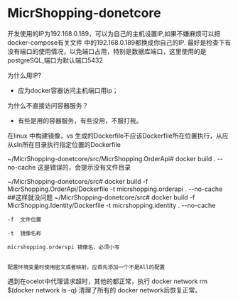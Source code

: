 # MicrShopping-donetcore

开发使用的IP为192.168.0.189，可以为自己的主机设置IP,如果不嫌麻烦可以把docker-compose有关文件 中的192.168.0.189都换成你自己的IP.
最好是检查下有没有端口的使用情况，以免端口占用，特别是数据库端口，这里使用的是 postgreSQL,端口为默认端口5432

  为什么用IP?

  - 应为docker容器访问主机端口用ip；

  为什么不直接访问容器服务？

  - 有些是用的容器服务，有些没用，不服打我。

在linux 中构建镜像，vs 生成的Dockerfile不应该Dockerfile所在位置执行，从应从sln所在目录执行指定位置的Dockerfile

~/MicrShopping-donetcore/src/MicrShopping.OrderApi# docker build . --no-cache   这是错误的，会提示没有文件目录

~/MicrShopping-donetcore/src# docker build -f MicrShopping.OrderApi/Dockerfile -t micrshopping.orderapi . --no-cache  ##这样就没问题
~/MicrShopping-donetcore/src# docker build -f MicrShopping.Identity/Dockerfile -t micrshopping.identity . --no-cache

    -f  文件位置

    -t  镜像名称

    micrshopping.orderspi 镜像名，必须小写


    配置环境变量时使用密文或者映射，应首先添加一个不是All的配置


遇到在ocelot中代理请求超时，其他的都正常，执行  docker network rm $(docker network ls -q) 清理了所有的 docker network后恢复正常。

